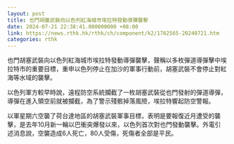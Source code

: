 ```yaml
---
layout: post
title: 也門胡塞武裝向以色列紅海城市埃拉特發動導彈襲擊
date: 2024-07-21 22:38:41.000000000 +08:00
link: https://news.rthk.hk/rthk/ch/component/k2/1762565-20240721.htm
categories: rthk
---
```


也門胡塞武裝向以色列紅海城市埃拉特發動導彈襲擊，聲稱以多枚彈道導彈擊中埃拉特市的重要目標，重申以色列停止在加沙的軍事行動前，胡塞武裝不會停止對紅海等水域的襲擊。

以色列軍方較早時說，遠程防空系統攔截了一枚胡塞武裝從也門發射的彈道導彈，導彈在進入領空前就被攔截，為了警示殘骸掉落風險，埃拉特響起防空警報。

以軍星期六空襲了荷台達地區的胡塞武裝軍事目標，表明是要報復近月遭受的襲擊，是去年10月新一輪以巴衝突爆發以來，以色列首次對也門發動襲擊。外電引述消息說，空襲造成6人死亡，80人受傷，死傷者全部是平民。

